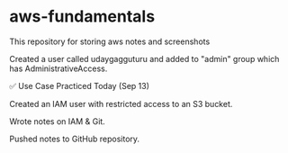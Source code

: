 # aws-fundamentals
This repository for storing aws notes and screenshots


Created a user called udaygagguturu and added to "admin" group which has AdministrativeAccess.

✅ Use Case Practiced Today (Sep 13)

Created an IAM user with restricted access to an S3 bucket.

Wrote notes on IAM & Git.

Pushed notes to GitHub repository.
